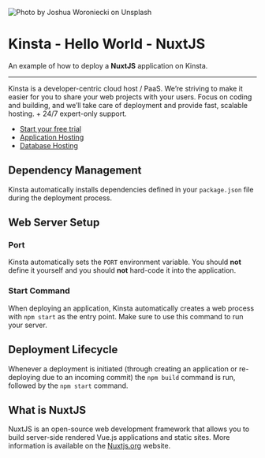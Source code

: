 ![Photo by Joshua Woroniecki on Unsplash](https://user-images.githubusercontent.com/2342458/204334325-7625b781-db8a-40b5-ac3c-91f2d7c8c526.png)

# Kinsta - Hello World - NuxtJS

An example of how to deploy a **NuxtJS** application on Kinsta.

---
Kinsta is a developer-centric cloud host / PaaS. We’re striving to make it easier for you to share your web projects with your users. Focus on coding and building, and we’ll take care of deployment and provide fast, scalable hosting. + 24/7 expert-only support.

- [Start your free trial](https://kinsta.com/signup/?product_type=app-db)
- [Application Hosting](https://kinsta.com/application-hosting)
- [Database Hosting](https://kinsta.com/database-hosting)

## Dependency Management

Kinsta automatically installs dependencies defined in your `package.json` file during the deployment process.

## Web Server Setup

### Port

Kinsta automatically sets the `PORT` environment variable. You should **not** define it yourself and you should **not** hard-code it into the application.

### Start Command

When deploying an application, Kinsta automatically creates a web process with `npm start` as the entry point. Make sure to use this command to run your server.

## Deployment Lifecycle

Whenever a deployment is initiated (through creating an application or re-deploying due to an incoming commit) the `npm build` command is run, followed by the `npm start` command.

## What is NuxtJS
NuxtJS is an open-source web development framework that allows you to build server-side rendered Vue.js applications and static sites. More information is available on the [Nuxtjs.org](https://nuxtjs.org/) website.
